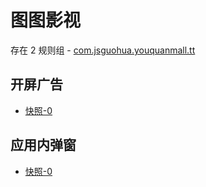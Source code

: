 # 图图影视

存在 2 规则组 - [com.jsguohua.youquanmall.tt](/src/apps/com.jsguohua.youquanmall.tt.ts)

## 开屏广告

- [快照-0](https://i.gkd.li/import/import/13163305)

## 应用内弹窗

- [快照-0](https://i.gkd.li/import/import/13163314)
